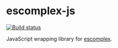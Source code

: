 # escomplex-js

[![Build status][ci-image]][ci-status]

JavaScript wrapping library
for [escomplex].

[ci-image]: https://secure.travis-ci.org/philbooth/escomplex-js.png?branch=master
[ci-status]: http://travis-ci.org/#!/philbooth/escomplex-js
[escomplex]: https://github.com/philbooth/escomplex

